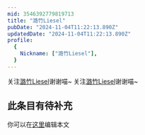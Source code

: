```yaml
---
mid: 3546392779819713
title: "潞竹Liesel"
pubDate: "2024-11-04T11:22:13.890Z"
updatedDate: "2024-11-04T11:22:13.890Z"
profile:
  {
    Nickname: ["潞竹Liesel"],
  }
---
```


关注[潞竹Liesel](https://space.bilibili.com/3546392779819713)谢谢喵~ 关注[潞竹Liesel](https://space.bilibili.com/3546392779819713)谢谢喵~

## 此条目有待补充
你可以在[这里](https://github.com/Yuhanawa/VTuber.ICU/edit/master/src/content/v/潞竹Liesel/index.md)编辑本文
